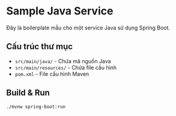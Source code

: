 # Sample Java Service

Đây là boilerplate mẫu cho một service Java sử dụng Spring Boot.

## Cấu trúc thư mục

- `src/main/java/` - Chứa mã nguồn Java
- `src/main/resources/` - Chứa file cấu hình
- `pom.xml` - File cấu hình Maven

## Build & Run

```bash
./mvnw spring-boot:run
```
